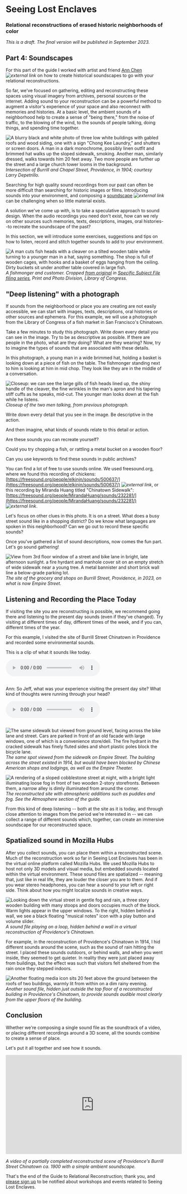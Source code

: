 # Seeing Lost Enclaves
### Relational reconstructions of erased historic neighborhoods of color

_This is a draft. The final version will be published in September 2023._

## Part 4: Soundscapes

For this part of the guide I worked with artist and friend [Ann Chen](https://annhchen.com/) *![external link](../images/external-link.gif)* on how to create historical soundscapes to go with your relational reconstructions.  

So far, we've focused on gathering, editing and reconstructing these spaces using visual imagery from archives, personal sources or the internet. Adding sound to your reconstruction can be a powerful method to augment a visitor's experience of your space and also reconnect with memories and histories. At a basic level, the ambient sounds of a neighborhood help to create a sense of "being there," from the noise of traffic, to the blowing of the wind, to the sounds of people talking, doing things, and spending time together.   

![A blurry black and white photo of three low white buildings with gabled roofs and wood siding, one with a sign "Chong Kee Laundry," and shutters or screen doors. A man in a dark monochrome, possibly linen outfit and brimmed hat walks up the sloped sidewalk, smoking. Another man, similarly dressed, walks towards him 20 feet away. Two more people are further up the street and a large church tower looms in the background.](images/burrill.jpg)
_Intersection of Burrill and Chapel Street, Providence, in 1904; courtesy Larry Depetrillo._ 

Searching for high quality sound recordings from our past can often be more difficult than searching for historic images or films. Introducing sounds into your environment, and composing a [soundscape](https://en.wikipedia.org/wiki/Soundscape) *![external link](../images/external-link.gif)* can be challenging when so little material exists.  

A solution we've come up with, is to take a speculative approach to sound design. When the audio recordings you need don't exist, how can we rely on other sources such memories, texts, descriptions, images, oral histories--to recreate the soundscape of the past?  

In this section, we will introduce some exercises, suggestions and tips on how to listen, record and stitch together sounds to add to your environment.  

![A man cuts fish heads with a cleaver on a tilted wooden table while turning to a younger man in a hat, saying something. The shop is full of wooden cages, with hooks and a basket of eggs hanging from the ceiling. Dirty buckets sit under another table covered in large fish.](images/fish-market.jpg)
_A fishmonger and customer. Cropped [from original](https://www.loc.gov/item/2005693789/) in [Specific Subject File filing series](https://www.loc.gov/item/2005675764/), Print and Photo Division, Library of Congress._ 

## "Deep listening" with a photograph  

If sounds from the neighborhood or place you are creating are not easily accessible, we can start with images, texts, descriptions, oral histories or other sources and ephemera. For this example, we will use a photograph from the Library of Congress of a fish market in San Francisco's Chinatown.  

Take a few minutes to study this photograph. Write down every detail you can see in the image. Try to be as descriptive as possible. If there are people in the photo, what are they doing? What are they wearing? Now, try to imagine the types of sounds that are associated with these details.   

In this photograph, a young man in a wide brimmed hat, holding a basket is looking down at a piece of fish on the table. The fishmonger standing next to him is looking at him in mid chop. They look like they are in the middle of a conversation.  

![Closeup: we can see the large gills of fish heads lined up, the shiny handle of the cleaver, the fine wrinkles in the man's apron and his tapering stiff cuffs as he speaks, mid-cut. The younger man looks down at the fish while he listens.](images/fish-market-crop.jpg)
_Closeup of the two men talking, from previous photograph._ 

Write down every detail that you see in the image. Be descriptive in the action. 

And then imagine, what kinds of sounds relate to this detail or action.

Are these sounds you can recreate yourself?   

Could you try chopping a fish, or rattling a metal bucket on a wooden floor?  

Can you use keywords to find these sounds in public archives?  

You can find a lot of free to use sounds online. We used freesound.org, where we found this recording of chickens: [https://freesound.org/people/elkinjn/sounds/500637/](https://freesound.org/people/elkinjn/sounds/500637/) *![external link](../images/external-link.gif)*, or this recording by Miranda Huang titled "Chinatown Sidewalk": [https://freesound.org/people/MirandaHuang/sounds/232281/](https://freesound.org/people/MirandaHuang/sounds/232281/) *![external link](../images/external-link.gif)*.  

Let's focus on other clues in this photo. It is on a street. What does a busy street sound like in a shopping district? Do we know what languages are spoken in this neighborhood? Can we go out to record these specific sounds?  

Once you've gathered a list of sound descriptions, now comes the fun part. Let's go sound gathering!  

![View from 3rd floor window of a street and bike lane in bright, late afternoon sunlight. a fire hyrdant and manhole cover sit on an empty stretch of wide sidewalk near a young tree. A metal bannister and short brick wall line a below-grade parking lot.](images/burrill-overhead.jpg)
_The site of the grocery and shops on Burrill Street, Providence, in 2023, on what is now Empire Street._ 

## Listening and Recording the Place Today  

If visiting the site you are reconstructing is possible, we recommend going there and listening to the present day sounds (even if they've changed). Try visiting at different times of day, different times of the week, and if you can, different times of the year.  

For this example, I visited the site of Burrill Street Chinatown in Providence and recorded some environmental sounds.   

This is a clip of what it sounds like today.   

<audio src="/soundscapes/burrill-5pm.mp3" controls>
<a href="/soundscapes/burrill-5pm.mp3">Download</a> (MP3)
</audio>
<br />
<br />

Ann: So Jeff, what was your experience visiting the present day site? What kind of thoughts were running through your head?  

<audio src="/soundscapes/sound-reflection-trimmed.mp3" controls>
<a href="/soundscapes/sound-reflection-trimmed.mp3">Download</a> (MP3)
</audio>
<br />
<br />

![The same sidewalk but viewed from ground level, facing across the bike lane and street. Cars are parked in front of an old facade with large windows, one of which is a convenience store/deli. The fire hydrant in the cracked sidewalk has finely fluted sides and short plastic poles block the bicycle lane.](images/burrill-today.jpg)
_The same spot viewed from the sidewalk on Empire Street. The building across the street existed in 1914, but would have been blocked by Chinese American shops and lodgings, as well as the Empire Theater._ 

![A rendering of a sloped cobblestone street at night, with a bright light illuminating loose fog in front of two wooden 2-story storefronts. Between them, a narrow alley is dimly illuminated from around the corner.](images/burrill-model.png)
_The reconstructed site with atmospheric additions such as puddles and fog. See the Atmosphere section of the guide._ 

From this kind of deep listening -- both at the site as it is today, and through close attention to images from the period we're interested in -- we can collect a range of different sounds which, together, can create an immersive soundscape for our reconstructed space.   

## Spatialized sound in Mozilla Hubs  

After you collect sounds, you can place them within a reconstructed scene. Much of the reconstruction work so far in Seeing Lost Enclaves has been in the virtual online platform called Mozilla Hubs. We used Mozilla Hubs to host not only 3D models and visual media, but embedded sounds located within the virtual environment. These sound files are spatialized -- meaning that, just like in real life, they are louder the closer you are to them. And if you wear stereo headphones, you can hear a sound to your left or right side. Think about how you might localize sounds in creative ways.   

![Looking down the virtual street in gentle fog and rain, a three story wooden building with many stoops and doors occupies much of the block. Warm lights appear in the upper windows. To the right, hidden behind a wall, we see a black floating "musical notes" icon with a play button and volume slider.](images/hidden-sound.jpg)
_A sound file playing on a loop, hidden behind a wall in a virtual reconstruction of Providence's Chinatown._ 

For example, in the reconstruction of Providence's Chinatown in 1914, I hid different sounds around the scene, such as the sound of rain hitting the street. I placed these sounds outdoors, or behind walls, and when you went inside, they seemed to get quieter. In reality they were just placed away from buildings, but the effect was such that visitors felt sheltered from the rain once they stepped indoors.   
  
![Another floating media icon sits 20 feet above the ground between the roofs of two buildings, warmly lit from within on a dim rainy evening.](images/empire-sounds.jpg)
_Another sound file, hidden just outside the top floor of a reconstructed building in Providence's Chinatown, to provide sounds audible most clearly from the upper floors of the building._ 

  
## Conclusion  

Whether we're composing a single sound file as the soundtrack of a video, or placing different recordings around a 3D scene, all the sounds combine to create a sense of place.  

Let's put it all together and see how it sounds.  

<div class="youtube-video-container">
<iframe width="560" height="315" src="https://www.youtube.com/embed/9QEmfa2rDso" title="YouTube video player" frameborder="0" allow="accelerometer; autoplay; clipboard-write; encrypted-media; gyroscope; picture-in-picture; web-share" allowfullscreen></iframe>
</div>

_A video of a partially completed reconstructed scene of Providence's Burrill Street Chinatown ca. 1900 with a simple ambient soundscape._ 

That's the end of the Guide to Relational Reconstruction; thank you, and [please sign up](#contact) to be notified about workshops and events related to Seeing Lost Enclaves.

